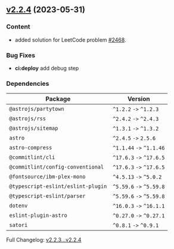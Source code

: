 ## [v2.2.4](https://github.com/ansidev/leetcode-blog/compare/v2.2.3...v2.2.4) (2023-05-31)

### Content

- added solution for LeetCode problem [#2468](https://leetcode.ansidev.xyz/2468-split-message-based-on-limit/).

### Bug Fixes

- **ci:deploy** add debug step

### Dependencies

| Package                            | Version                  |
| ---------------------------------- | ------------------------ |
| `@astrojs/partytown`               | `^1.2.2` `->` `^1.2.3`   |
| `@astrojs/rss`                     | `^2.4.2` `->` `^2.4.3`   |
| `@astrojs/sitemap`                 | `^1.3.1` `->` `^1.3.2`   |
| `astro`                            | `^2.4.5` `->` `2.5.6`    |
| `astro-compress`                   | `^1.1.44` `->` `^1.1.46` |
| `@commitlint/cli`                  | `^17.6.3` `->` `^17.6.5` |
| `@commitlint/config-conventional`  | `^17.6.3` `->` `^17.6.5` |
| `@fontsource/ibm-plex-mono`        | `^4.5.13` `->` `^5.0.2`  |
| `@typescript-eslint/eslint-plugin` | `^5.59.6` `->` `^5.59.8` |
| `@typescript-eslint/parser`        | `^5.59.6` `->` `^5.59.8` |
| `dotenv`                           | `^16.0.3` `->` `^16.1.1` |
| `eslint-plugin-astro`              | `^0.27.0` `->` `^0.27.1` |
| `satori`                           | `^0.8.1` `->` `^0.9.1`   |

Full Changelog: [v2.2.3...v2.2.4](https://github.com/ansidev/leetcode-blog/compare/v2.2.3...v2.2.4)
